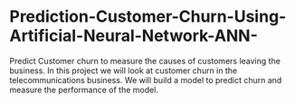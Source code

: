 # Prediction-Customer-Churn-Using-Artificial-Neural-Network-ANN-
Predict Customer churn to measure the causes of customers leaving the business. In this project we will look at customer churn in the telecommunications business. We will build a model to predict churn and measure the performance of the model.
